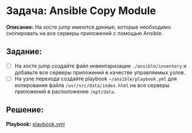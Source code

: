 # Задача: Ansible Copy Module

**Описание:** На хосте jump имеются данные, которые необходимо скопировать на все серверы приложений с помощью Ansible.

## Задание:

- [ ] На хосте jump создайте файл инвентаризации `./ansible/inventory` и добавьте все серверы приложений в качестве управляемых узлов.
- [ ] На узле перехода создайте playbook `~/ansible/playbook.yml` для копирования файла `/usr/src/data/index.html` на все серверы приложений в расположение `/opt/data`.

## Решение:

**Playbook:** [playbook.yml](./playbook.yml)

